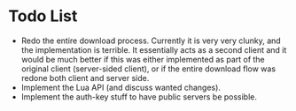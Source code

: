 # Todo List
- Redo the entire download process. Currently it is very very clunky, and the implementation is terrible. It essentially acts as a second client and it would be much better if this was either implemented as part of the original client (server-sided client), or if the entire download flow was redone both client and server side.
- Implement the Lua API (and discuss wanted changes).
- Implement the auth-key stuff to have public servers be possible.
